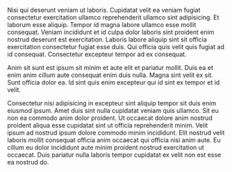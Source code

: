 Nisi qui deserunt veniam ut laboris. Cupidatat velit ea veniam fugiat consectetur exercitation ullamco reprehenderit ullamco sint adipisicing. Et laborum esse aliquip. Tempor id magna labore ullamco esse mollit consequat. Veniam incididunt et id culpa dolor laboris sint proident enim nostrud deserunt est exercitation. Laboris labore aliquip sint sit officia exercitation consectetur fugiat esse duis. Qui officia quis velit quis fugiat ad id consequat. Consectetur excepteur tempor ad ex consequat.

Anim sit sunt est ipsum sit minim et aute elit et pariatur mollit. Duis ea et enim anim cillum aute consequat enim duis nulla. Magna sint velit ex sit. Sunt officia dolor ea. Id sint quis enim excepteur qui id sint ex tempor et id velit.

Consectetur nisi adipisicing in excepteur sint aliquip tempor sit duis enim eiusmod ipsum. Amet duis sint nulla cupidatat veniam quis ullamco. Sit eu non ea commodo anim dolor proident. Ut occaecat dolore anim nostrud proident aliqua esse cupidatat sint ut officia reprehenderit minim. Velit ipsum ad nostrud ipsum dolore commodo minim incididunt. Elit nostrud velit laboris mollit consequat officia anim occaecat qui officia nisi anim aute. Eu cillum eu dolor incididunt aute minim proident nostrud exercitation ut occaecat. Duis pariatur nulla laboris tempor cupidatat ex velit non est esse ea nostrud do.